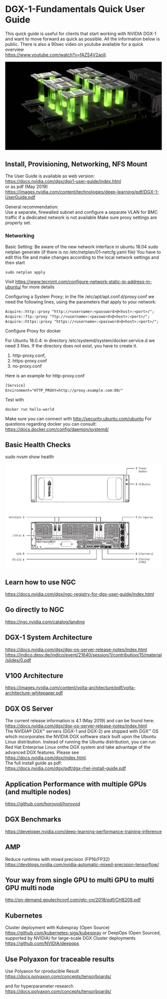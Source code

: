 
# DGX-1-Fundamentals  Quick User Guide 

This quick guide is useful for clients that start working with NVIDIA DGX-1 and want to move forward as quick as possible.
All the information below is public. There is also a 90sec video on youtube available for a quick overview      
https://www.youtube.com/watch?v=fAZS4V2aolI. 

![After processing](https://github.com/schoenemeyer/DGX-1-Fundamentals/blob/master/figures/maxresdefault.jpg)

## Install, Provisioning, Networking, NFS Mount  
The User Guide is available as web version: https://docs.nvidia.com/dgx/dgx1-user-guide/index.html    
or as pdf (May 2019)    
https://images.nvidia.com/content/technologies/deep-learning/pdf/DGX-1-UserGuide.pdf

General recommendation:   
Use a separate, firewalled subnet and configure a separate VLAN for BMC traffic if a dedicated network is not available
Make sure proxy settings are  properly set.     
### Networking

Basic Setting: Be aware of the new network interface in ubuntu 18.04 
sudo netplan generate (if there is no /etc/netplan/01-netcfg.yaml file)
You have to edit this file and make changes according to the local network settings and then start 
```
sudo netplan apply
```
Visit https://www.tecmint.com/configure-network-static-ip-address-in-ubuntu/ for more details

Configuring a System Proxy; in the file /etc/apt/apt.conf.d/proxy.conf we need the 
following lines, using the parameters that apply to your network:
```
Acquire::http::proxy "http://<username>:<password>@<host>:<port>/"; 
Acquire::ftp::proxy "ftp://<username>:<password>@<host>:<port>/"; 
Acquire::https::proxy "https://<username>:<password>@<host>:<port>/";
```
Configure Proxy for docker

For Ubuntu 18.0.4: in directory /etc/systemd/system/docker.service.d we need 3 files. If the directory does not exist, you have to create it.

1. http-proxy.conf, 
2. https-proxy.conf 
3. no-proxy.conf 

Here is an example for http-proxy.conf
```
[Service]
Environment="HTTP_PROXY=http://proxy.example.com:80/"
```
Test with 
```
docker run hello-world 
```

Make sure you can connect with http://security.ubuntu.com/ubuntu
For questions regarding docker you can consult:
https://docs.docker.com/config/daemon/systemd/


## Basic Health Checks 

sudo nvsm show health

![After processing](https://github.com/schoenemeyer/DGX-1-Fundamentals/blob/master/figures/dgx-1.JPG)

## Learn how to use NGC
https://docs.nvidia.com/dgx/ngc-registry-for-dgx-user-guide/index.html

## Go directly to NGC
https://ngc.nvidia.com/catalog/landing

## DGX-1 System Architecture
https://docs.nvidia.com/dgx/dgx-os-server-release-notes/index.html
https://indico.desy.de/indico/event/21640/session/1/contribution/15/material/slides/0.pdf


## V100 Architecture
https://images.nvidia.com/content/volta-architecture/pdf/volta-architecture-whitepaper.pdf

## DGX OS Server  
The current release information is 4.1 (May 2019) and can be found here:      
https://docs.nvidia.com/dgx/dgx-os-server-release-notes/index.html     
The NVIDIA® DGX™ servers (DGX-1 and DGX-2) are shipped with DGX™ OS which incorporates the NVIDIA DGX software stack built upon the Ubuntu Linux distribution. Instead of running the Ubuntu distribution, you can run Red Hat Enterprise Linux onthe DGX system and take advantage of the advanced DGX features. Please see https://docs.nvidia.com/dgx/index.html.    
The full install guide as pdf:     
https://docs.nvidia.com/dgx/pdf/dgx-rhel-install-guide.pdf

## Application Performance with multiple GPUs (and multiple nodes)
https://github.com/horovod/horovod

## DGX Benchmarks
https://developer.nvidia.com/deep-learning-performance-training-inference

## AMP
Reduce runtimes with mixed precision (FP16/FP32)   
https://devblogs.nvidia.com/nvidia-automatic-mixed-precision-tensorflow/

## Your way from single GPU to multi GPU to multi GPU multi node
http://on-demand.gputechconf.com/gtc-cn/2018/pdf/CH8209.pdf

## Kubernetes
Cluster deployment with Kubespray (Open Source)
https://github.com/kubernetes-sigs/kubespray
or DeepOps (Open Sourced, supported by NVIDIA) for large-scale  DGX Cluster deployments
https://github.com/NVIDIA/deepops

## Use Polyaxon for traceable results

Use Polyaxon for rproducible Result
https://docs.polyaxon.com/concepts/tensorboards/

and for hyperparameter research
https://docs.polyaxon.com/concepts/tensorboards/


